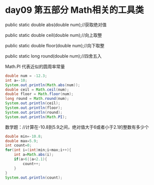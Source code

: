 # day09 第五部分 Math相关的工具类

public static double abs(double num);//获取绝对值

public static double ceil(double num);//向上取整

public static double floor(double num);//向下取整

public static long round(double num);//四舍五入

Math.PI  代表近似的圆周率常量

```java
double num = -12.3;
int a=-10;
System.out.println(Math.abs(num));
double ceil = Math.ceil(num);
double floor = Math.floor(num);
long round = Math.round(num);
System.out.println(ceil);
System.out.println(floor);
System.out.println(round);
System.out.println(Math.PI);
```



数学题：//计算在-10.8到5.9之间，绝对值大于6或者小于2.1的整数有多少个

```java
double min=-10.8;
double max=5.9;
int count=0;
for(int i=(int)min;i<max;i++){
    int a=Math.abs(i);
    if(a>6||a<2.1){
        count++;
    }
}
System.out.println(count);
```

